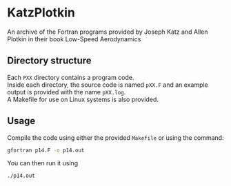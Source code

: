 # KatzPlotkin
An archive of the Fortran programs provided by Joseph Katz and Allen Plotkin in their book Low-Speed Aerodynamics

## Directory structure
Each `PXX` directory contains a program code.  
Inside each directory, the source code is named `pXX.F` and an example output is provided with the name `pXX.log`.  
A Makefile for use on Linux systems is also provided.

## Usage
Compile the code using either the provided `Makefile` or using the command:
```Bash
gfortran p14.F -o p14.out
```
You can then run it using 
```Bash
./p14.out
```
